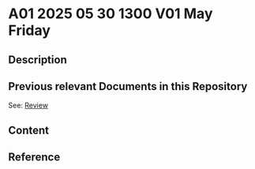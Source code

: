 # A01 2025 05 30 1300 V01 May Friday

## Description

## Previous relevant Documents in this Repository

See: [Review](https://github.com/CoderSales/robotCanRevInterface/blob/main/B01docs03/Reviews/2025/May/A01/A01MayReview.md)

## Content



## Reference



